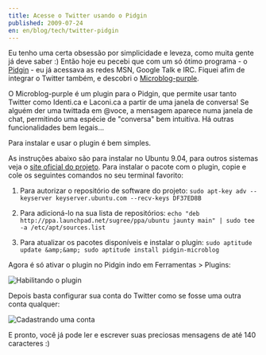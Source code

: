 ```yaml
---
title: Acesse o Twitter usando o Pidgin
published: 2009-07-24
en: en/blog/tech/twitter-pidgin
---
```


Eu tenho uma certa obsessão por simplicidade e leveza, como muita gente já deve saber :)
Então hoje eu pecebi que com um só ótimo programa - o [Pidgin][1] - eu já acessava as redes MSN, Google Talk e IRC.
Fiquei afim de integrar o Twitter também, e descobri o [Microblog-purple][2].

O Microblog-purple é um plugin para o Pidgin,
que permite usar tanto Twitter como Identi.ca e Laconi.ca a partir de uma janela de conversa!
Se alguém der uma twittada em @voce, a mensagem aparece numa janela de chat,
permitindo uma espécie de "conversa" bem intuitiva.
Há outras funcionalidades bem legais...

Para instalar e usar o plugin é bem simples.

<!--more-->

As instruções abaixo são para instalar no Ubuntu 9.04, para outros sistemas veja o [site oficial do projeto][3].
Para instalar o pacote com o plugin, copie e cole os seguintes comandos no seu terminal favorito:

 1. Para autorizar o repositório de software do projeto:
   `sudo apt-key adv --keyserver keyserver.ubuntu.com --recv-keys DF37ED8B`

 2. Para adicioná-lo na sua lista de repositórios:
   `echo "deb http://ppa.launchpad.net/sugree/ppa/ubuntu jaunty main" | sudo tee -a /etc/apt/sources.list`

 3. Para atualizar os pacotes disponíveis e instalar o plugin:
  `sudo aptitude update &amp;&amp; sudo aptitude install pidgin-microblog`

Agora é só ativar o plugin no Pidgin indo em Ferramentas > Plugins:

![Habilitando o plugin](/files/imgs/2009-07_habilitando_plugin.png)

Depois basta configurar sua conta do Twitter como se fosse uma outra conta qualquer:

![Cadastrando uma conta](/files/imgs/2009-07_cadastrando_conta.png)

E pronto, você já pode ler e escrever suas preciosas mensagens de até 140 caracteres :)

[1]: <http://pidgin.im/>
[2]: <http://code.google.com/p/microblog-purple/>
[3]: <http://code.google.com/p/microblog-purple/>
